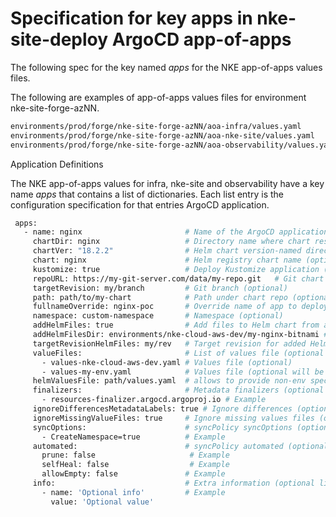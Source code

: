 # Specification for key apps in nke-site-deploy ArgoCD app-of-apps

The following spec for the key named _apps_ for the NKE app-of-apps values files.

The following are examples of app-of-apps values files for environment nke-site-forge-azNN.

```sh
environments/prod/forge/nke-site-forge-azNN/aoa-infra/values.yaml
environments/prod/forge/nke-site-forge-azNN/aoa-nke-site/values.yaml
environments/prod/forge/nke-site-forge-azNN/aoa-observability/values.yaml
```

Application Definitions

The NKE app-of-apps values for infra, nke-site and observability have a key name _apps_ that contains a list of dictionaries. Each list entry is the configuration specification for that entries ArgoCD application.

```sh
 apps:
   - name: nginx                       # Name of the ArgoCD application (required)
     chartDir: nginx                   # Directory name where chart resides (required if chart not specified)
     chartVer: "18.2.2"                # Helm chart version-named directory, i.e. 18.2.2 for path nginx/18.2.2 (required if chart not specified)
     chart: nginx                      # Helm registry chart name (optional, required if repoURL is Helm registry)
     kustomize: true                   # Deploy Kustomize application (optional)
     repoURL: https://my-git-server.com/data/my-repo.git   # Git chart repo, Helm Registry or Kustomize repo (optional)
     targetRevision: my/branch         # Git branch (optional)
     path: path/to/my-chart            # Path under chart repo (optional, required if kustomize is true)
     fullnameOverride: nginx-poc       # Override name of app to deploy (optional)
     namespace: custom-namespace       # Namespace (optional)
     addHelmFiles: true                # Add files to Helm chart from additional source (optional)
     addHelmFilesDir: environments/nke-cloud-aws-dev/my-nginx-bitnami # Override directory of additional Helm files
     targetRevisionHelmFiles: my/rev   # Target revision for added Helm files (optional, required if addHelmFiles is true)
     valueFiles:                       # List of values file (optional list)
       - values-nke-cloud-aws-dev.yaml # Values file (optional)
       - values-my-env.yaml            # Values file (optional will be merged)
     helmValuesFile: path/values.yaml  # allows to provide non-env specifc values file override for remote charts (only applicable when chart is specified)
     finalizers:                       # Metadata finalizers (optional list)
       - resources-finalizer.argocd.argoproj.io # Example
     ignoreDifferencesMetadataLabels: true # Ignore differences (optional)
     ignoreMissingValueFiles: true     # Ignore missing values files (optional) 
     syncOptions:                      # syncPolicy syncOptions (optional list)
       - CreateNamespace=true          # Example
     automated:                        # syncPolicy automated (optional, use {} to enable automated with defaults) 
       prune: false                     # Example
       selfHeal: false                  # Example
       allowEmpty: false               # Example
     info:                             # Extra information (optional list)
       - name: 'Optional info'         # Example
         value: 'Optional value'
```